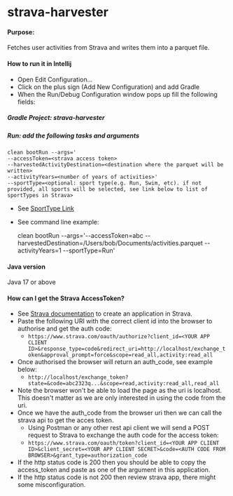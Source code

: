 # strava-harvester

#### Purpose:
Fetches user activities from Strava and writes them into a parquet file.

#### How to run it in Intellij
- Open Edit Configuration...
- Click on the plus sign (Add New Configuration) and add Gradle
- When the Run/Debug Configuration window pops up fill the following fields:

##### Gradle Project: strava-harvester

##### Run: add the following tasks and arguments
    clean bootRun --args='
    --accessToken=<strava access token> 
    --harvestedActivityDestination=<destination where the parquet will be written> 
    --activityYears=<number of years of activities>'
    --sportType=<optional: sport type(e.g. Run, Swim, etc). if not provided, all sports will be selected, see link below to list of sportTypes in Strava>

- See [SportType Link](https://developers.strava.com/docs/reference/#api-models-SportType)

- See command line example:
    
    clean bootRun --args='--accessToken=abc --harvestedDestination=/Users/bob/Documents/activities.parquet --activityYears=1 --sportType=Run'

#### Java version
Java 17 or above

#### How can I get the Strava AccessToken?
- See [Strava documentation](https://developers.strava.com/docs/getting-started/) to create an application in Strava. 
- Paste the following URI with the correct client id into the browser to authorise and get the auth code:
  - `https://www.strava.com/oauth/authorize?client_id=<YOUR APP CLIENT ID>&response_type=code&redirect_uri=http://localhost/exchange_token&approval_prompt=force&scope=read_all,activity:read_all`
- Once authorised the browser will return an auth_code, see example below:
  - `http://localhost/exchange_token?state=&code=abc2323q...&scope=read,activity:read_all,read_all`
- Note the browser won't be able to load the page as the uri is localhost. This doesn't matter as we are only interested in using the code from the uri.
- Once we have the auth_code from the browser uri then we can call the strava api to get the acces token.
  - Using Postman or any other rest api client we will send a POST request to Strava to exchange the auth code for the access token:
  - `https://www.strava.com/oauth/token?client_id=<YOUR APP CLIENT ID>&client_secret=<YOUR APP CLIENT SECRET>&code=<AUTH CODE FROM BROWSER>&grant_type=authorization_code`
- If the http status code is 200 then you should be able to copy the access_token and paste as one of the argument in this application.
- If the http status code is not 200 then review strava app, there might some misconfiguration.